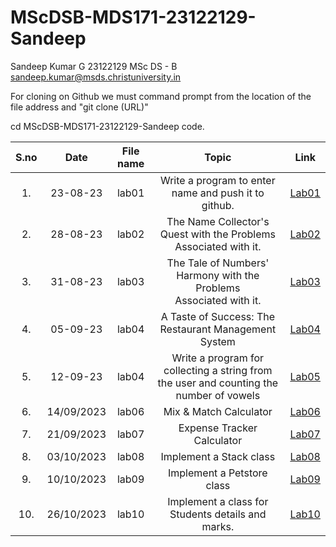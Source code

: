 # MScDSB-MDS171-23122129-Sandeep      
                                                                                                  
Sandeep Kumar G
23122129
MSc DS - B
sandeep.kumar@msds.christuniversity.in

For cloning on Github we must command prompt from the location of the file address and "git clone (URL)"

cd MScDSB-MDS171-23122129-Sandeep 
code.



|S.no|Date|File name|Topic|Link|
|:----:|:----:|:---:|:----:|:----:|
|1.|23-08-23|lab01|Write a program to enter name and push it to github.|[Lab01](https://github.com/Sandeepsk69/MScDSB-MDS171-23122129-Sandeep/blob/main/Lab01.ipynb)|
|2.|28-08-23|lab02|The Name Collector's Quest with the Problems Associated with it.|[Lab02](https://github.com/Sandeepsk69/MScDSB-MDS171-23122129-Sandeep/blob/main/Lab02.ipynb)|
|3.|31-08-23|lab03|The Tale of Numbers' Harmony with the Problems Associated with it.|[Lab03](https://github.com/Sandeepsk69/MScDSB-MDS171-23122129-Sandeep/blob/main/Lab03.ipynb)|
|4.|05-09-23|lab04|A Taste of Success: The Restaurant Management System|[Lab04](https://github.com/Sandeepsk69/MScDSB-MDS171-23122129-Sandeep/blob/main/Lab04.ipynb)|
|5.|12-09-23|lab04|Write a program for collecting a string from the user and counting the number of vowels|[Lab05](https://github.com/Sandeepsk69/MScDSB-MDS171-23122129-Sandeep/blob/main/Lab05.ipy)|
6.|14/09/2023|lab06|Mix & Match Calculator|[Lab06](https://github.com/Prjwl777/MscDSB-MDS171-23122128-Prajwal/blob/c137e6f41f4fb7a04a33a7dcebfb6a7ce873cd02/lab%2006/lab%2006.ipy)|
7.|21/09/2023|lab07|Expense Tracker Calculator|[Lab07](https://github.com/Sandeepsk69/MScDSB-MDS171-23122129-Sandeep/blob/main/Lab07.ipynb)|
8.|03/10/2023|lab08|Implement a Stack class|[Lab08](https://github.com/Sandeepsk69/MScDSB-MDS171-23122129-Sandeep/blob/main/Lab08.ipynb)|
9.|10/10/2023|lab09|Implement a Petstore class|[Lab09](https://github.com/Sandeepsk69/MScDSB-MDS171-23122129-Sandeep/blob/main/Lab09.py)|
10.|26/10/2023|lab10|Implement a class for Students details and marks.|[Lab10](https://github.com/Sandeepsk69/MScDSB-MDS171-23122129-Sandeep/blob/main/Lab%2010.ipynb)|
